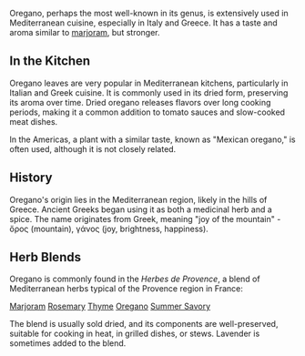 Oregano, perhaps the most well-known in its genus, is extensively used in Mediterranean cuisine, especially in Italy and Greece. It has a taste and aroma similar to [marjoram](marjoram), but stronger.

## In the Kitchen

Oregano leaves are very popular in Mediterranean kitchens, particularly in Italian and Greek cuisine. It is commonly used in its dried form, preserving its aroma over time. Dried oregano releases flavors over long cooking periods, making it a common addition to tomato sauces and slow-cooked meat dishes.

In the Americas, a plant with a similar taste, known as "Mexican oregano," is often used, although it is not closely related.

## History

Oregano's origin lies in the Mediterranean region, likely in the hills of Greece. Ancient Greeks began using it as both a medicinal herb and a spice. The name originates from Greek, meaning "joy of the mountain" - ὄρος (mountain), γάνος (joy, brightness, happiness).

## Herb Blends

Oregano is commonly found in the _Herbes de Provence_, a blend of Mediterranean herbs typical of the Provence region in France:

[Marjoram](marjoram "HerbIcon") [Rosemary](rosemary "HerbIcon") [Thyme](thyme "HerbIcon") [Oregano](oregano "HerbIcon") [Summer Savory](summer-savory "HerbIcon")

The blend is usually sold dried, and its components are well-preserved, suitable for cooking in heat, in grilled dishes, or stews. Lavender is sometimes added to the blend.
